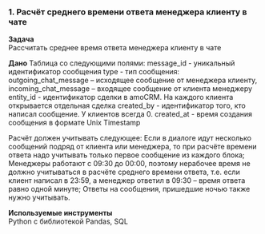 ### 1. Расчёт среднего времени ответа менеджера клиенту в чате
**Задача**<br>
Рассчитать среднее время ответа менеджера клиенту в чате

**Дано**
Таблица со следующими полями:
message_id - уникальный идентификатор сообщения
type - тип сообщения: outgoing_chat_message – исходящее сообщение от менеджера клиенту, incoming_chat_message – входящее сообщение от клиента менеджеру
entity_id - идентификатор сделки в amoCRM. На каждого клиента открывается отдельная сделка
created_by - идентификатор того, кто написал сообщение. У клиентов всегда 0.
created_at - время создания сообщения в формате Unix Timestamp

Расчёт должен учитывать следующее:
Если в диалоге идут несколько сообщений подряд от клиента или менеджера, то при расчёте времени ответа надо учитывать только первое сообщение из каждого блока;
Менеджеры работают с 09:30 до 00:00, поэтому нерабочее время не должно учитываться в расчёте среднего времени ответа, т.е. если клиент написал в 23:59, а менеджер ответил в 09:30 – время ответа равно одной минуте;
Ответы на сообщения, пришедшие ночью также нужно учитывать.

**Используемые инструменты**<br>
Python с библиотекой Pandas, SQL

